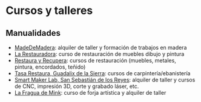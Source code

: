 # Cursos y talleres
## Manualidades
- [MadeDeMadera](https://www.madedemadera.com/en): alquiler de taller y formación de trabajos en madera
- [La Restauradora](http://larestauradora.es/): curso de restauración de muebles dibujo y pintura
- [Restaura y Recupera](http://www.restaurayrecupera.com): cursos de restauración (muebles, metales, pintura, encordados, teñido)
- [Tasa Restaura, Guadalix de la Sierra](http://www.tasarestaura.com): cursos de carpintería/ebanistería
- [Smart Maker Lab, San Sebastián de los Reyes](https://www.smartmakerlab.com): alquiler de taller y cursos de CNC, impresión 3D, corte y grabado láser, etc.
- [La Fragua de Mink](https://www.lafraguademink.es): curso de forja artística y alquiler de taller
